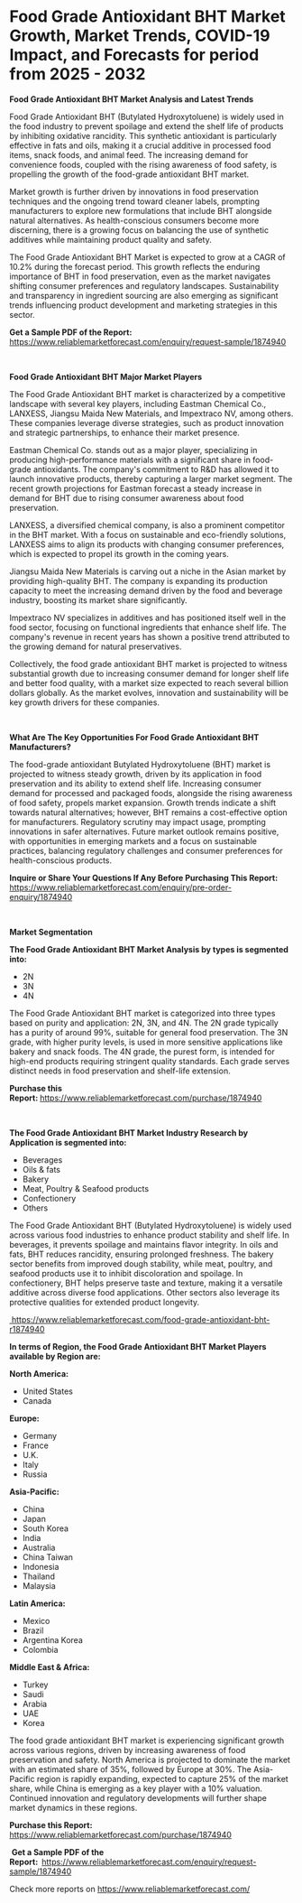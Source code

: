 <p><h1>Food Grade Antioxidant BHT Market Growth, Market Trends, COVID-19 Impact, and Forecasts for period from 2025 - 2032</h1></p><p><strong>Food Grade Antioxidant BHT Market Analysis and Latest Trends</strong></p>
<p><p>Food Grade Antioxidant BHT (Butylated Hydroxytoluene) is widely used in the food industry to prevent spoilage and extend the shelf life of products by inhibiting oxidative rancidity. This synthetic antioxidant is particularly effective in fats and oils, making it a crucial additive in processed food items, snack foods, and animal feed. The increasing demand for convenience foods, coupled with the rising awareness of food safety, is propelling the growth of the food-grade antioxidant BHT market.</p><p>Market growth is further driven by innovations in food preservation techniques and the ongoing trend toward cleaner labels, prompting manufacturers to explore new formulations that include BHT alongside natural alternatives. As health-conscious consumers become more discerning, there is a growing focus on balancing the use of synthetic additives while maintaining product quality and safety.</p><p>The Food Grade Antioxidant BHT Market is expected to grow at a CAGR of 10.2% during the forecast period. This growth reflects the enduring importance of BHT in food preservation, even as the market navigates shifting consumer preferences and regulatory landscapes. Sustainability and transparency in ingredient sourcing are also emerging as significant trends influencing product development and marketing strategies in this sector.</p></p>
<p><strong>Get a Sample PDF of the Report:&nbsp;</strong> <a href="https://www.reliablemarketforecast.com/enquiry/request-sample/1874940?utm_campaign=2210&utm_medium=2&utm_source=Github&utm_content=ia&utm_term=04022025&utm_id=food-grade-antioxidant-bht">https://www.reliablemarketforecast.com/enquiry/request-sample/1874940</a></p>
<p>&nbsp;</p>
<p><strong>Food Grade Antioxidant BHT Major Market Players</strong></p>
<p><p>The Food Grade Antioxidant BHT market is characterized by a competitive landscape with several key players, including Eastman Chemical Co., LANXESS, Jiangsu Maida New Materials, and Impextraco NV, among others. These companies leverage diverse strategies, such as product innovation and strategic partnerships, to enhance their market presence.</p><p>Eastman Chemical Co. stands out as a major player, specializing in producing high-performance materials with a significant share in food-grade antioxidants. The company's commitment to R&D has allowed it to launch innovative products, thereby capturing a larger market segment. The recent growth projections for Eastman forecast a steady increase in demand for BHT due to rising consumer awareness about food preservation.</p><p>LANXESS, a diversified chemical company, is also a prominent competitor in the BHT market. With a focus on sustainable and eco-friendly solutions, LANXESS aims to align its products with changing consumer preferences, which is expected to propel its growth in the coming years. </p><p>Jiangsu Maida New Materials is carving out a niche in the Asian market by providing high-quality BHT. The company is expanding its production capacity to meet the increasing demand driven by the food and beverage industry, boosting its market share significantly.</p><p>Impextraco NV specializes in additives and has positioned itself well in the food sector, focusing on functional ingredients that enhance shelf life. The company's revenue in recent years has shown a positive trend attributed to the growing demand for natural preservatives.</p><p>Collectively, the food grade antioxidant BHT market is projected to witness substantial growth due to increasing consumer demand for longer shelf life and better food quality, with a market size expected to reach several billion dollars globally. As the market evolves, innovation and sustainability will be key growth drivers for these companies.</p></p>
<p>&nbsp;</p>
<p><strong>What Are The Key Opportunities For Food Grade Antioxidant BHT Manufacturers?</strong></p>
<p><p>The food-grade antioxidant Butylated Hydroxytoluene (BHT) market is projected to witness steady growth, driven by its application in food preservation and its ability to extend shelf life. Increasing consumer demand for processed and packaged foods, alongside the rising awareness of food safety, propels market expansion. Growth trends indicate a shift towards natural alternatives; however, BHT remains a cost-effective option for manufacturers. Regulatory scrutiny may impact usage, prompting innovations in safer alternatives. Future market outlook remains positive, with opportunities in emerging markets and a focus on sustainable practices, balancing regulatory challenges and consumer preferences for health-conscious products.</p></p>
<p><strong>Inquire or Share Your Questions If Any Before Purchasing This Report:</strong> <a href="https://www.reliablemarketforecast.com/enquiry/pre-order-enquiry/1874940?utm_campaign=2210&utm_medium=2&utm_source=Github&utm_content=ia&utm_term=04022025&utm_id=food-grade-antioxidant-bht">https://www.reliablemarketforecast.com/enquiry/pre-order-enquiry/1874940</a></p>
<p>&nbsp;</p>
<p><strong>Market Segmentation</strong></p>
<p><strong>The Food Grade Antioxidant BHT Market Analysis by types is segmented into:</strong></p>
<p><ul><li>2N</li><li>3N</li><li>4N</li></ul></p>
<p><p>The Food Grade Antioxidant BHT market is categorized into three types based on purity and application: 2N, 3N, and 4N. The 2N grade typically has a purity of around 99%, suitable for general food preservation. The 3N grade, with higher purity levels, is used in more sensitive applications like bakery and snack foods. The 4N grade, the purest form, is intended for high-end products requiring stringent quality standards. Each grade serves distinct needs in food preservation and shelf-life extension.</p></p>
<p><strong>Purchase this Report:&nbsp;</strong><a href="https://www.reliablemarketforecast.com/purchase/1874940?utm_campaign=2210&utm_medium=2&utm_source=Github&utm_content=ia&utm_term=04022025&utm_id=food-grade-antioxidant-bht">https://www.reliablemarketforecast.com/purchase/1874940</a></p>
<p>&nbsp;</p>
<p><strong>The Food Grade Antioxidant BHT Market Industry Research by Application is segmented into:</strong></p>
<p><ul><li>Beverages</li><li>Oils & fats</li><li>Bakery</li><li>Meat, Poultry & Seafood products</li><li>Confectionery</li><li>Others</li></ul></p>
<p><p>The Food Grade Antioxidant BHT (Butylated Hydroxytoluene) is widely used across various food industries to enhance product stability and shelf life. In beverages, it prevents spoilage and maintains flavor integrity. In oils and fats, BHT reduces rancidity, ensuring prolonged freshness. The bakery sector benefits from improved dough stability, while meat, poultry, and seafood products use it to inhibit discoloration and spoilage. In confectionery, BHT helps preserve taste and texture, making it a versatile additive across diverse food applications. Other sectors also leverage its protective qualities for extended product longevity.</p></p>
<p><a href="https://www.reliablemarketforecast.com/food-grade-antioxidant-bht-r1874940?utm_campaign=2210&utm_medium=2&utm_source=Github&utm_content=ia&utm_term=04022025&utm_id=food-grade-antioxidant-bht">&nbsp;https://www.reliablemarketforecast.com/food-grade-antioxidant-bht-r1874940</a></p>
<p><strong>In terms of Region, the Food Grade Antioxidant BHT Market Players available by Region are:</strong></p>
<p>
    <p> <strong> North America: </strong>
        <ul>
            <li>United States</li>
            <li>Canada</li>
        </ul>
        </p> 
    <p> <strong> Europe: </strong>
        <ul>
            <li>Germany</li>
            <li>France</li>
            <li>U.K.</li>
            <li>Italy</li>
            <li>Russia</li>
        </ul>
        </p> 
    <p> <strong> Asia-Pacific: </strong>
        <ul>
            <li>China</li>
            <li>Japan</li>
            <li>South Korea</li>
            <li>India</li>
            <li>Australia</li>
            <li>China Taiwan</li>
            <li>Indonesia</li>
            <li>Thailand</li>
            <li>Malaysia</li>
        </ul>
        </p> 
    <p> <strong> Latin America: </strong>
        <ul>
            <li>Mexico</li>
            <li>Brazil</li>
            <li>Argentina Korea</li>
            <li>Colombia</li>
        </ul>
        </p> 
    <p> <strong> Middle East & Africa: </strong>
        <ul>
            <li>Turkey</li>
            <li>Saudi</li>
            <li>Arabia</li>
            <li>UAE</li>
            <li>Korea</li>
        </ul>
    </p>
    </p>
<p><p>The food grade antioxidant BHT market is experiencing significant growth across various regions, driven by increasing awareness of food preservation and safety. North America is projected to dominate the market with an estimated share of 35%, followed by Europe at 30%. The Asia-Pacific region is rapidly expanding, expected to capture 25% of the market share, while China is emerging as a key player with a 10% valuation. Continued innovation and regulatory developments will further shape market dynamics in these regions.</p></p>
<p><strong>Purchase this Report: </strong><a href="https://www.reliablemarketforecast.com/purchase/1874940?utm_campaign=2210&utm_medium=2&utm_source=Github&utm_content=ia&utm_term=04022025&utm_id=food-grade-antioxidant-bht">https://www.reliablemarketforecast.com/purchase/1874940</a></p>
<p>&nbsp;<strong>Get a Sample PDF of the Report:&nbsp;&nbsp;</strong><a href="https://www.reliablemarketforecast.com/enquiry/request-sample/1874940?utm_campaign=2210&utm_medium=2&utm_source=Github&utm_content=ia&utm_term=04022025&utm_id=food-grade-antioxidant-bht">https://www.reliablemarketforecast.com/enquiry/request-sample/1874940</a></p>
<p><strong></strong></p>
<p>Check more reports on <a href="https://www.reliablemarketforecast.com/?utm_campaign=2210&utm_medium=2&utm_source=Github&utm_content=ia&utm_term=04022025&utm_id=food-grade-antioxidant-bht">https://www.reliablemarketforecast.com/</a></p>